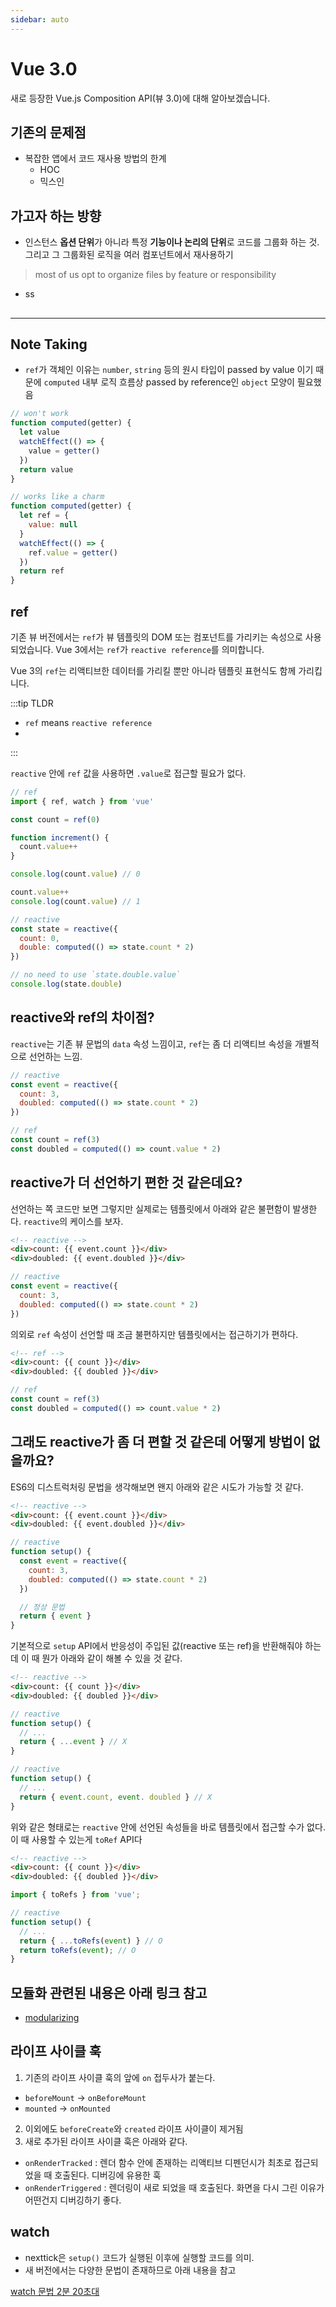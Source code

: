 ```yaml
---
sidebar: auto
---
```


# Vue 3.0

새로 등장한 Vue.js Composition API(뷰 3.0)에 대해 알아보겠습니다.

## 기존의 문제점

- 복잡한 앱에서 코드 재사용 방법의 한계
  - HOC
  - 믹스인

## 가고자 하는 방향

- 인스턴스 **옵션 단위**가 아니라 특정 **기능이나 논리의 단위**로 코드를 그룹화 하는 것. 그리고 그 그룹화된 로직을 여러 컴포넌트에서 재사용하기

> most of us opt to organize files by feature or responsibility

- ss

##

---

## Note Taking 

- `ref`가 객체인 이유는 `number`, `string` 등의 원시 타입이 passed by value 이기 때문에 `computed` 내부 로직 흐름상 passed by reference인 `object` 모양이 필요했음

```js
// won't work
function computed(getter) {
  let value
  watchEffect(() => {
    value = getter()
  })
  return value
}
```

```js
// works like a charm
function computed(getter) {
  let ref = {
    value: null
  }
  watchEffect(() => {
    ref.value = getter()
  })
  return ref
}
```

## ref

기존 뷰 버전에서는 `ref`가 뷰 템플릿의 DOM 또는 컴포넌트를 가리키는 속성으로 사용되었습니다.
Vue 3에서는 `ref`가 `reactive reference`를 의미합니다.

Vue 3의 `ref`는 리액티브한 데이터를 가리킬 뿐만 아니라 템플릿 표현식도 함께 가리킵니다.

:::tip
TLDR
- `ref` means `reactive reference`
- 
:::

`reactive` 안에 `ref` 값을 사용하면 `.value`로 접근할 필요가 없다.

```js
// ref
import { ref, watch } from 'vue'

const count = ref(0)

function increment() {
  count.value++
}

console.log(count.value) // 0

count.value++
console.log(count.value) // 1

// reactive
const state = reactive({
  count: 0,
  double: computed(() => state.count * 2)
})

// no need to use `state.double.value`
console.log(state.double)
```

## reactive와 ref의 차이점?

`reactive`는 기존 뷰 문법의 `data` 속성 느낌이고, `ref`는 좀 더 리액티브 속성을 개별적으로 선언하는 느낌.

```js
// reactive
const event = reactive({
  count: 3,
  doubled: computed(() => state.count * 2)
})

// ref
const count = ref(3)
const doubled = computed(() => count.value * 2)
```

## reactive가 더 선언하기 편한 것 같은데요?

선언하는 쪽 코드만 보면 그렇지만 실제로는 템플릿에서 아래와 같은 불편함이 발생한다.
`reactive`의 케이스를 보자.

```html
<!-- reactive -->
<div>count: {{ event.count }}</div>
<div>doubled: {{ event.doubled }}</div>
```

```js
// reactive
const event = reactive({
  count: 3,
  doubled: computed(() => state.count * 2)
})
```

의외로 `ref` 속성이 선언할 때 조금 불편하지만 템플릿에서는 접근하기가 편하다.

```html
<!-- ref -->
<div>count: {{ count }}</div>
<div>doubled: {{ doubled }}</div>
```

```js
// ref
const count = ref(3)
const doubled = computed(() => count.value * 2)
```

## 그래도 reactive가 좀 더 편할 것 같은데 어떻게 방법이 없을까요?

ES6의 디스트럭처링 문법을 생각해보면 왠지 아래와 같은 시도가 가능할 것 같다.

```html
<!-- reactive -->
<div>count: {{ event.count }}</div>
<div>doubled: {{ event.doubled }}</div>
```

```js
// reactive
function setup() {
  const event = reactive({
    count: 3,
    doubled: computed(() => state.count * 2)
  })

  // 정상 문법
  return { event }
}
```

기본적으로 `setup` API에서 반응성이 주입된 값(reactive 또는 ref)을 반환해줘야 하는데 이 때 뭔가 아래와 같이 해볼 수 있을 것 같다.

```html
<!-- reactive -->
<div>count: {{ count }}</div>
<div>doubled: {{ doubled }}</div>
```

```js
// reactive
function setup() {
  // ...
  return { ...event } // X
}
```

```js
// reactive
function setup() {
  // ...
  return { event.count, event. doubled } // X
}
```

위와 같은 형태로는 `reactive` 안에 선언된 속성들을 바로 템플릿에서 접근할 수가 없다.
이 때 사용할 수 있는게 `toRef` API다

```html
<!-- reactive -->
<div>count: {{ count }}</div>
<div>doubled: {{ doubled }}</div>
```

```js
import { toRefs } from 'vue';

// reactive
function setup() {
  // ...
  return { ...toRefs(event) } // O
  return toRefs(event); // O
}
```

## 모듈화 관련된 내용은 아래 링크 참고

- [modularizing](https://www.vuemastery.com/courses/vue-3-essentials/modularizing)

## 라이프 사이클 훅

1. 기존의 라이프 사이클 훅의 앞에 `on` 접두사가 붙는다.

- `beforeMount` -> `onBeforeMount`
- `mounted` -> `onMounted`

2. 이외에도 `beforeCreate`와 `created` 라이프 사이클이 제거됨
3. 새로 추가된 라이프 사이클 훅은 아래와 같다.

- `onRenderTracked` : 렌더 함수 안에 존재하는 리액티브 디펜던시가 최초로 접근되었을 때 호출된다. 디버깅에 유용한 훅
- `onRenderTriggered` : 렌더링이 새로 되었을 때 호출된다. 화면을 다시 그린 이유가 어떤건지 디버깅하기 좋다.

## watch

- nexttick은 `setup()` 코드가 실행된 이후에 실행할 코드를 의미.
- 새 버전에서는 다양한 문법이 존재하므로 아래 내용을 참고

[watch 문법 2분 20초대](https://www.vuemastery.com/courses/vue-3-essentials/watch)
